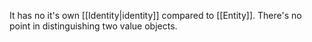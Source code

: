 It has no it's own [[Identity|identity]] compared to [[Entity]]. There's no point in distinguishing two value objects.

